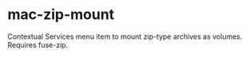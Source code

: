 mac-zip-mount
=============

Contextual Services menu item to mount zip-type archives as volumes. Requires fuse-zip.
